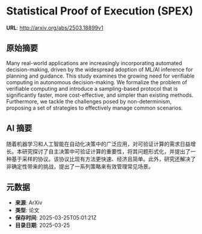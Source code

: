 # Statistical Proof of Execution (SPEX)

**URL**: http://arxiv.org/abs/2503.18899v1

## 原始摘要

Many real-world applications are increasingly incorporating automated
decision-making, driven by the widespread adoption of ML/AI inference for
planning and guidance. This study examines the growing need for verifiable
computing in autonomous decision-making. We formalize the problem of verifiable
computing and introduce a sampling-based protocol that is significantly faster,
more cost-effective, and simpler than existing methods. Furthermore, we tackle
the challenges posed by non-determinism, proposing a set of strategies to
effectively manage common scenarios.


## AI 摘要

随着机器学习和人工智能在自动化决策中的广泛应用，对可验证计算的需求日益增长。本研究探讨了自主决策中可验证计算的重要性，将其问题形式化，并提出了一种基于采样的协议。该协议比现有方法更快速、经济且简单。此外，研究还解决了非确定性带来的挑战，提出了一系列策略来有效管理常见场景。

## 元数据

- **来源**: ArXiv
- **类型**: 论文
- **保存时间**: 2025-03-25T05:01:21Z
- **目录日期**: 2025-03-25
